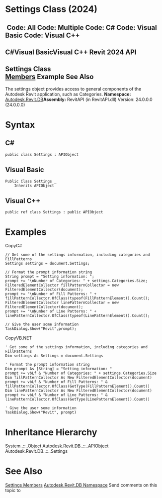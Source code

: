 # Settings Class (2024)

﻿
 Code: All Code: Multiple Code: C# Code: Visual Basic Code: Visual C++   
---  
C#Visual BasicVisual C++
Revit 2024 API  
---  
Settings Class  
[Members](61043111-e8cb-b303-86ae-16ec6eed460f.md "Settings Members") Example See Also  
---  
The settings object provides access to general components of the Autodesk Revit application, such as Categories.
**Namespace:** [Autodesk.Revit.DB](87546ba7-461b-c646-cbb1-2cb8f5bff8b2.md "Autodesk.Revit.DB Namespace")**Assembly:** RevitAPI (in RevitAPI.dll) Version: 24.0.0.0 (24.0.0.0)
# Syntax
C#  
---  
```text
public class Settings : APIObject
```
  
Visual Basic  
---  
```text
Public Class Settings _
	Inherits APIObject
```
  
Visual C++  
---  
```text
public ref class Settings : public APIObject
```
  
# Examples
CopyC#
```text
// Get some of the settings information, including categories and FillPatterns
Settings settings = document.Settings;

// Format the prompt information string
String prompt = "Setting information: ";
prompt += "\nNumber of Categories: " + settings.Categories.Size;
FilteredElementCollector fillPatternCollector = new FilteredElementCollector(document);
prompt += "\nNumber of Fill Patterns: " + fillPatternCollector.OfClass(typeof(FillPatternElement)).Count();
FilteredElementCollector linePatternCollector = new FilteredElementCollector(document);
prompt += "\nNumber of Line Patterns: " + linePatternCollector.OfClass(typeof(LinePatternElement)).Count();

// Give the user some information
TaskDialog.Show("Revit",prompt);
```

CopyVB.NET
```text
' Get some of the settings information, including categories and FillPatterns
Dim settings As Settings = document.Settings

' Format the prompt information string
Dim prompt As [String] = "Setting information: "
prompt += vbLf & "Number of Categories: " + settings.Categories.Size
Dim fillPatternCollector As New FilteredElementCollector(document)
prompt += vbLf & "Number of Fill Patterns: " & fillPatternCollector.OfClass(GetType(FillPatternElement)).Count()
Dim linePatternCollector As New FilteredElementCollector(document)
prompt += vbLf & "Number of Line Patterns: " & linePatternCollector.OfClass(GetType(LinePatternElement)).Count()

' Give the user some information
TaskDialog.Show("Revit", prompt)
```

# Inheritance Hierarchy
System..::..Object [Autodesk.Revit.DB..::..APIObject](beb86ef5-39ad-3f0d-0cd9-0c929387a2bb.md "APIObject Class") Autodesk.Revit.DB..::..Settings
# See Also
[Settings Members](61043111-e8cb-b303-86ae-16ec6eed460f.md "Settings Members")
[Autodesk.Revit.DB Namespace](87546ba7-461b-c646-cbb1-2cb8f5bff8b2.md "Autodesk.Revit.DB Namespace")
Send comments on this topic to 